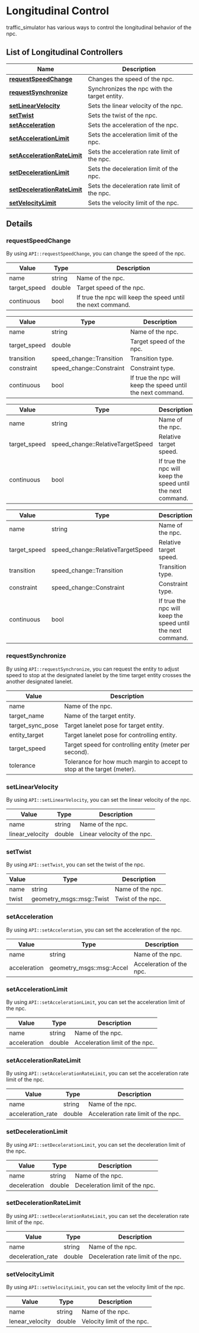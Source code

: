 # Longitudinal Control

traffic_simulator has various ways to control the longitudinal behavior of the npc.

## List of Longitudinal Controllers

| Name                                                      | Description                                  |
| --------------------------------------------------------- | -------------------------------------------- |
| [**requestSpeedChange**](#requestSpeedChange)             | Changes the speed of the npc.                |
| [**requestSynchronize**](#requestSynchronize)             | Synchronizes the npc with the target entity. |
| [**setLinearVelocity**](#setLinearVelocity)               | Sets the linear velocity of the npc.         |
| [**setTwist**](#setTwist)                                 | Sets the twist of the npc.                   |
| [**setAcceleration**](#setAcceleration)                   | Sets the acceleration of the npc.            |
| [**setAccelerationLimit**](#setAccelerationLimit)         | Sets the acceleration limit of the npc.      |
| [**setAccelerationRateLimit**](#setAccelerationRateLimit) | Sets the acceleration rate limit of the npc. |
| [**setDecelerationLimit**](#setDecelerationLimit)         | Sets the deceleration limit of the npc.      |
| [**setDecelerationRateLimit**](#setDecelerationRateLimit) | Sets the deceleration rate limit of the npc. |
| [**setVelocityLimit**](#setVelocityLimit)                 | Sets the velocity limit of the npc.          |

## Details
### requestSpeedChange
By using `API::requestSpeedChange`, you can change the speed of the npc.

| Value        | Type   | Description                                                 |
| ------------ | ------ | ----------------------------------------------------------- |
| name         | string | Name of the npc.                                            |
| target_speed | double | Target speed of the npc.                                    |
| continuous   | bool   | If true the npc will keep the speed until the next command. |

| Value        | Type                     | Description                                                 |
| ------------ | ------------------------ | ----------------------------------------------------------- |
| name         | string                   | Name of the npc.                                            |
| target_speed | double                   | Target speed of the npc.                                    |
| transition   | speed_change::Transition | Transition type.                                            |
| constraint   | speed_change::Constraint | Constraint type.                                            |
| continuous   | bool                     | If true the npc will keep the speed until the next command. |

| Value        | Type                              | Description                                                 |
| ------------ | --------------------------------- | ----------------------------------------------------------- |
| name         | string                            | Name of the npc.                                            |
| target_speed | speed_change::RelativeTargetSpeed | Relative target speed.                                      |
| continuous   | bool                              | If true the npc will keep the speed until the next command. |

| Value        | Type                              | Description                                                 |
| ------------ | --------------------------------- | ----------------------------------------------------------- |
| name         | string                            | Name of the npc.                                            |
| target_speed | speed_change::RelativeTargetSpeed | Relative target speed.                                      |
| transition   | speed_change::Transition          | Transition type.                                            |
| constraint   | speed_change::Constraint          | Constraint type.                                            |
| continuous   | bool                              | If true the npc will keep the speed until the next command. |

### requestSynchronize
By using `API::requestSynchronize`, you can request the entity to adjust speed to stop at the designated lanelet by the time target entity crosses the another designated lanelet.

| Value            | Description                                                            |
| ---------------- | ---------------------------------------------------------------------- |
| name             | Name of the npc.                                                       |
| target_name      | Name of the target entity.                                             |
| target_sync_pose | Target lanelet pose for target entity.                                 |
| entity_target    | Target lanelet pose for controlling entity.                            |
| target_speed     | Target speed for controlling entity (meter per second).                |
| tolerance        | Tolerance for how much margin to accept to stop at the target (meter). |

### setLinearVelocity
By using `API::setLinearVelocity`, you can set the linear velocity of the npc.

| Value           | Type   | Description                 |
| --------------- | ------ | --------------------------- |
| name            | string | Name of the npc.            |
| linear_velocity | double | Linear velocity of the npc. |

### setTwist
By using `API::setTwist`, you can set the twist of the npc.

| Value | Type                      | Description       |
| ----- | ------------------------- | ----------------- |
| name  | string                    | Name of the npc.  |
| twist | geometry_msgs::msg::Twist | Twist of the npc. |

### setAcceleration

By using `API::setAcceleration`, you can set the acceleration of the npc.

| Value        | Type                      | Description              |
| ------------ | ------------------------- | ------------------------ |
| name         | string                    | Name of the npc.         |
| acceleration | geometry_msgs::msg::Accel | Acceleration of the npc. |

### setAccelerationLimit

By using `API::setAccelerationLimit`, you can set the acceleration limit of the npc.

| Value        | Type   | Description                    |
| ------------ | ------ | ------------------------------ |
| name         | string | Name of the npc.               |
| acceleration | double | Acceleration limit of the npc. |

### setAccelerationRateLimit

By using `API::setAccelerationRateLimit`, you can set the acceleration rate limit of the npc.

| Value             | Type   | Description                         |
| ----------------- | ------ | ----------------------------------- |
| name              | string | Name of the npc.                    |
| acceleration_rate | double | Acceleration rate limit of the npc. |

### setDecelerationLimit

By using `API::setDecelerationLimit`, you can set the deceleration limit of the npc.

| Value        | Type   | Description                    |
| ------------ | ------ | ------------------------------ |
| name         | string | Name of the npc.               |
| deceleration | double | Deceleration limit of the npc. |

### setDecelerationRateLimit

By using `API::setDecelerationRateLimit`, you can set the deceleration rate limit of the npc.

| Value             | Type   | Description                         |
| ----------------- | ------ | ----------------------------------- |
| name              | string | Name of the npc.                    |
| deceleration_rate | double | Deceleration rate limit of the npc. |

### setVelocityLimit

By using `API::setVelocityLimit`, you can set the velocity limit of the npc.

| Value           | Type   | Description                |
| --------------- | ------ | -------------------------- |
| name            | string | Name of the npc.           |
| lenear_velocity | double | Velocity limit of the npc. |





